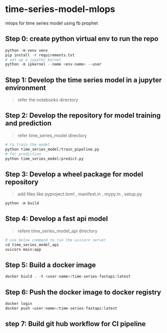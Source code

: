 # time-series-model-mlops
mlops for time series model using fb prophet
## Step 0: create python virtual env to run the repo
```python
python -m venv venv
pip install -r requirements.txt
# set up a jupyter kernel 
python -m ipkernel --name <env-name> --user
```
## Step 1: Develop the time series model in a jupyter environment
> refer the notebooks directory
## Step 2: Develop the repository for model training and prediction
> refer time_series_model directory
```python
# to train the model 
python time_series_model/train_pipeline.py
# for prediction
python time_series_model/predict.py
```
## Step 3: Develop a wheel package for model repository
> add files like pyproject.toml , manifest.in , mypy.in , setup.py
```python
python -m build
```

## Step 4:  Develop a fast api model 
> refere time_series_model_api directory
```python
# use below command to run the uvicorn server 
cd time_series_model_api
uvicorn main:app
```
## Step 5: Build a docker image
```python
docker biuld . -t <user-name>/time-series-fastapi:latest
```
## Step 6: Push the docker image to docker registry
```python
docker login 
docker push <user-name>/time-series-fastapi:latest
```
## step 7: Build git hub workflow for CI pipeline
